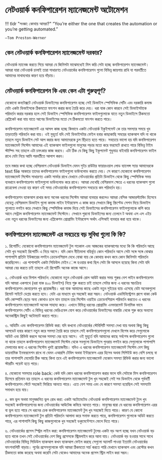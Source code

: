 # নেটওয়ার্ক কনফিগারেশন ম্যানেজমেন্ট অটোমেশন

!!! tldr "সংজ্ঞা: কোথায় আমরা?"
    “You’re either the one that creates the automation or you’re getting automated.” 
    
    —Tom Preston-Werner

## কেন নেটওয়ার্ক কনফিগারেশন ম্যানেজমেন্ট দরকার?

নেটওয়ার্ক ম্যানেজ করতে গিয়ে আমরা যে জিনিসটা মাঝেমধ্যেই মিস করি সেটা হচ্ছে কনফিগারেশন ম্যানেজমেন্ট। আমরা যারা নেটওয়ার্ক চালাই তারা সাধারণত নেটওয়ার্কের কনফিগারেশন গুলো বিভিন্ন জায়গায় রাখি যা পরবর্তীতে আমাদের মাথাব্যথার কারণ হয়ে দাঁড়ায়।

## নেটওয়ার্ক কনফিগারেশন কি এবং কেন এটা গুরুত্বপূর্ণ?

যেকোনো কনটেক্সটে নেটওয়ার্ক ডিভাইসের কনফিগারেশন হচ্ছে সেই ডিভাইস স্পেসিফিক সেটিং এবং দরকারি কমান্ড যেটা একটা ডিভাইসকে ঠিকমতো ফাংশন করার জন্য তৈরি করে দেয়। ধরা যাক কোন কারনে সেই ডিভাইসটাকে পরিবর্তন করার দরকার হলে সেই ডিভাইস স্পেসিফিক কনফিগারেশন ফাইলগুলোকে যাতে নতুন ডিভাইসে ঠিকমতো রেপ্লিকেট করা যায় যাতে আগের ডিভাইসের মতো সে ঠিকমতো ফাংশন করতে পারে।

কনফিগারেশন ম্যানেজমেন্ট এর আসল কাজ হচ্ছে কিভাবে একটা নেটওয়ার্ক ইকুইপমেন্ট কে তার সমস্যার সময়ে খুব তাড়াতাড়ি পরিবর্তন করা যায়। ওই মুহূর্তে যদি সেই ডিভাইসটার ফেইল হবার কাছাকাছি সময়ের ব্যাকআপ যদি না থাকে তাহলে নতুন ডিভাইস সেট আপ করার জন্য আমাদেরকে চুল ছিঁড়তে হতে পারে। সবচেয়ে ভালো হয় যদি কনফিগারেশন ম্যানেজমেন্ট সিস্টেম আমাদের এই ব্যাকআপ ফাইলগুলো মানুষের পড়ার মতো করে ফরমেটে রাখতে পারে বিভিন্ন টাইম স্টাম্পিং সহ তাহলে এটা চমৎকার কাজ করবে। এটা ঠিক যে কিছু কিছু ইকুপমেন্ট শুধুমাত্র বাইনারি কনফিগারেশন ফাইল রাখে যেটা নিয়ে আমি পরবর্তীতে আলাপ করব।

তবে মজার কথা হচ্ছে বেশিরভাগ নেটওয়ার্ক ডিভাইস যেমন সুইচ রাউটার ফায়ারওয়াল লোড ব্যালেন্স স্যার আমাদেরকে text file আকারে তাদের কনফিগারেশন ফাইলগুলো ডাউনলোড করতে দেয়। সে কারণে যেকোনো কনফিগারেশন ম্যানেজমেন্ট সিস্টেম সাধারণত একটা সার্ভার রাখে যেখানে নেটওয়ার্কের প্রতিটা ডিভাইস থেকে কিছু স্পেসিফিক সময় ব্যবধানে কনফিগারেশন ফাইলগুলো ডাউনলোড করে রাখে। আমরা দেখেছি বেশিরভাগ ক্ষেত্রে এ ধরনের ব্যাকআপ গুলো রাত্রেবেলা নেওয়া হয় কারণ ওই সময় নেটওয়ার্কের কনফিগারেশন সবচেয়ে কম পরিবর্তন হয়।

কনফিগারেশন ব্যাকআপ রাখার জন্য অনেক ধরনের সিস্টেম আমরা ব্যবহার করলেও আমরা বেসিক আন্ডারস্ট্যান্ডিং হিসেবে যেহেতু বেশিরভাগ ডিভাইস গুলো কমান্ড লাইন ইন্টারফেস এ কাজ করে সেখানে কিছু স্ক্রিপ্টেড সেশন দিয়ে ডিভাইস গুলোতে লগইন করে সেখানে কিছু স্পেসিফিক কমান্ড দিয়ে সেই ডিভাইসের কনফিগারেশন ফাইলগুলোকে কপি করে আনে সেন্ট্রাল কনফিগারেশন ম্যানেজমেন্ট সিস্টেমে। সেখানে পুরনো ডিভাইসের জন্য তেলনে ট অথবা এস এস এইচ এবং নতুন ধরনের ডিভাইসের জন্য এপ্লিকেশন প্রোগ্রামিং ইন্টারফেস অর্থাৎ এপিআই ব্যবহার করা হয়ে থাকে।

## কনফিগারেশন ম্যানেজমেন্ট এর সবচেয়ে বড় সুবিধা গুলো কি কি?

১. রিপোর্টিং: যেকোনো কনফিগারেশন ম্যানেজমেন্ট টুল গতকাল এবং আজকের ব্যাকআপের মধ্যে কি কি পরিবর্তন আছে সেটা খুব সহজেই রিপোর্টিং এ নিয়ে আসে। যদি কোন নীতিমালা বহির্ভূত কোন পরিবর্তন আসে সেটা সঙ্গে সঙ্গে বোঝার পাশাপাশি প্রতিটা ইউজারের লগইন ক্রেডেনশিয়াল দেখে বোঝা যায় কে কোথায় কখন কবে কোন জিনিসটা পরিবর্তন করেছিলেন। এর পাশাপাশি একটা সিডিউল মেইন েন্স হওয়ার কথা ছিল সেটা কি আসলে হয়েছে কিনা সেটা যদি আমরা বের করতে চাই তাহলে এই রিপোর্টিং অনেক কাজে আসে।

২. নেটওয়ার্ক ধরে বিশাল পরিবর্তন: যেকোনো নতুন নেটওয়ার্ক রোল আউট করার সময় শুরুর বেশ লাইন কনফিগারেশন যদি আমরা একসাথে (ধরা যাক ৪০০ ডিভাইস) নিয়ে শুরু করতে চাই তাহলে সেটার জন্য এ ধরনের স্বয়ংক্রিয় কনফিগারেশন জেনারেশন খুব প্রয়োজনীয়। ধরা যাক আমাদের কাছে একটা নতুন সুইচের ব্যাচ এসেছে যেটা অনেকগুলো রিমোট সাইটে ডেপ্লয় করতে হবে। যেটা এর মাধ্যমে খুব সহজেই করা সম্ভব।
নেটওয়ার্ক এডমিনিস্ট্রেশন গ্রুপে থাকা কেউ যদি কোম্পানি ছেড়ে অন্য কোথাও চলে যান তাহলে তার সিস্টেম ওয়াইড ক্রেডেনশিয়াল পরিবর্তন করতেও এ ধরনের কনফিগারেশন ম্যানেজমেন্ট অনেক সাহায্য করে। এখানে বিভিন্ন ধরনের প্রোগ্রামিং এনভারমেন্ট ডিনামিক ভাবে কনফিগারেশন সেটিং এ বিভিন্ন ধরনের ভেরিএবেল যোগ করে নেটওয়ার্কের ডিভাইসের নাম্বারিং থেকে শুরু করে অন্যান্য অনেকস্ট্রিম কিছুই অটোম্যাট করতে পারে।

৩. অডিটিং এবং কনফিগারেশন রিভিউ করা: যদি কখনো নেটওয়ার্কের স্টেবিলিটি সমস্যা দেখা যায় অথবা কিছু কিছু আপডেট হবার কারণে নতুন করে সমস্যা তৈরি করে তাহলে সেই কনফিগারেশনগুলো দেখলে বিশেষ করে সেগুলোকে অডিট এবং রিভিউ করলে অনেক সমস্যা বের হয়ে আসে। ওই মুহূর্তে যদি আমাদের কাছে সর্বশেষ কনফিগারেশন গুলো না থাকে তাহলে কনফিগারেশন ম্যানেজমেন্ট সিস্টেম থেকে সবগুলো ডিভাইসে পুনরায় লগইন করে সেগুলোকে পাশাপাশি মেলানোর জন্য এ ধরনের সিস্টেম খুবই প্রয়োজনীয়। যদিও এ ধরনের কনফিগারেশন ম্যানেজমেন্ট সিস্টেম বেশ কিছু ডায়নামিক ইনফরমেশন রাখে না যেমন এআরপি টেবিল অথবা ইন্টারফেস এরর হিসেব অথবা সিপিইউ কত বেশি চলছে বা তার পাশাপাশি মেমোরি ঠিক আছে কিনা তবে এই কনফিগারেশন ম্যানেজমেন্ট যেকোন সমস্যা রিভিউ করার জন্য ভালো স্টারটিং পয়েন্ট হতে পারে।

৪. যেকোনো সমস্যার role back: কেউ যদি কোন ধরনের কনফিগারেশন করার ফলে যদি সেটাকে মিস কনফিগারেশন হিসেবে প্রতিমান হয় তাহলে এ ধরনের কনফিগারেশন ম্যানেজমেন্ট টুল খুব সহজেই সেই সব ডিভাইস থেকে পূর্ববর্তী কনফিগারেশন স্টেটে সহজেই ফিরিয়ে আনতে পারে। এতে বেশ সময় এবং যে কারণে সমস্যা হয়েছিল সেই সমস্যাটা সমাধান হয়ে যায়।

৫. কম ভুল অথবা মানুষজনিত ভুল রোধ করা: একটা অটোমেটেড নেটওয়ার্ক কনফিগারেশন ম্যানেজমেন্ট ট্যুল খুব সহজেই কনফিগারেশনের জন্য নেটওয়ার্কের আউটেজ কমিয়ে আনতে পারে। মানুষের দ্বারা যে ধরনের কনফিগারেশন এরর বা ভুল হতে পারে সে ধরনের চেক কনফিগারেশন ম্যানেজমেন্ট টুল খুব সহজেই দিতে পারে। কারণ যে কোনো কনফিগারেশন ম্যানেজমেন্ট টুল প্রতিটা পরিবর্তন আলাদা করে সনাক্ত করতে পারে, কনফিগারেশন গুলোকে অডিট করতে পারে, এর পাশাপাশি কিছু কিছু কাজগুলোকে খুব সহজেই ডকুমেন্টেশনে ফেলে দিতে পারে।

৬. নেটওয়ার্কের প্রসেস স্স্ট্রিম লাইন করা: কনফিগারেশন ম্যানেজমেন্ট টুলের একটা বড় অংশ হচ্ছে যখন নেটওয়ার্ক বড় হতে থাকে তখন সেই নেটওয়ার্কের বেশ কিছু প্রসেসকে স্ট্রিমলাইন করে আনা যায়। নেটওয়ার্ক বড় হওয়ার সাথে সাথে নেটওয়ার্কের বিভিন্ন সিডিউল ব্যাকআপ কখন ব্যাকআপ ফেইল করছে সেগুলো অ্যালার্ট পাওয়া ইত্যাদি নেটওয়ার্কের ফাংশনালিটি বাড়ায়। পূর্বের প্রসেসগুলোকে যদি আমরা ঠিকমতো সার্চ করতে পারি যেখানে ব্যাকআপ এবং রেস্টোর কখন ঠিকমতো কাজ করেছে অথবা করেনি সেটা থেকেও আমাদের অনেক প্রসেস স্ট্রিম লাইন করা সম্ভব।